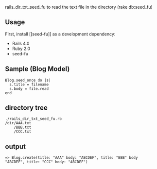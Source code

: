 rails_dir_txt_seed_fu to read the text file in the directory (rake db:seed_fu)

## Usage

First, install [[seed-fu]] as a development dependency:

* Rails 4.0
* Ruby 2.0
* seed-fu

## Sample (Blog Model)


    Blog.seed_once do |s|
      s.title = filename
      s.body = file.read
    end

## directory tree

    ./rails_dir_txt_seed_fu.rb
    /dir/AAA.txt
        /BBB.txt
        /CCC.txt

## output

    => Blog.create(title: "AAA" body: "ABCDEF", title: "BBB" body "ABCDEF", title: "CCC" body: "ABCDEF")
